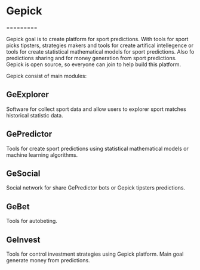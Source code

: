 # Gepick
=========

Gepick goal is to create platform for sport predictions. With tools for sport picks tipsters, strategies makers and tools for create artifical intellegence or tools for create statistical mathematical models for sport predictions. Also fo predictions sharing and for money generation from sport predictions. Gepick is open source, so everyone can join to help build this platform.

Gepick consist of main modules:

## GeExplorer 
Software for collect sport data and allow users to explorer sport matches historical statistic data.
## GePredictor 
Tools for create sport predictions using statistical mathematical models or machine learning algorithms.
## GeSocial 
Social network for share GePredictor bots or Gepick tipsters predictions.
## GeBet 
Tools for autobeting.
## GeInvest
Tools for control investment strategies using Gepick platform. Main goal generate money from predictions.
